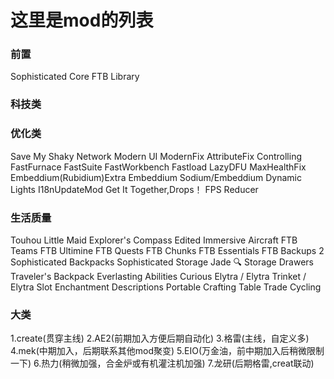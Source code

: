 
# 这里是mod的列表

### 前置
Sophisticated Core
FTB Library

### 科技类

### 优化类
Save My Shaky Network
Modern UI
ModernFix
AttributeFix
Controlling
FastFurnace
FastSuite
FastWorkbench
Fastload
LazyDFU
MaxHealthFix
Embeddium(Rubidium)Extra
Embeddium
Sodium/Embeddium Dynamic Lights
I18nUpdateMod
Get It Together,Drops！
FPS Reducer

### 生活质量
Touhou Little Maid
Explorer's Compass Edited
Immersive Aircraft
FTB Teams
FTB Ultimine
FTB Quests
FTB Chunks
FTB Essentials
FTB Backups 2
Sophisticated Backpacks
Sophisticated Storage
Jade 🔍
Storage Drawers
Traveler's Backpack
Everlasting Abilities
Curious Elytra / Elytra Trinket / Elytra Slot
Enchantment Descriptions
Portable Crafting Table
Trade Cycling

### 大类
1.create(贯穿主线)
2.AE2(前期加入方便后期自动化)
3.格雷(主线，自定义多)
4.mek(中期加入，后期联系其他mod聚变)
5.EIO(万金油，前中期加入后稍微限制一下)
6.热力(稍微加强，合金炉或有机灌注机加强)
7.龙研(后期格雷,creat联动)
